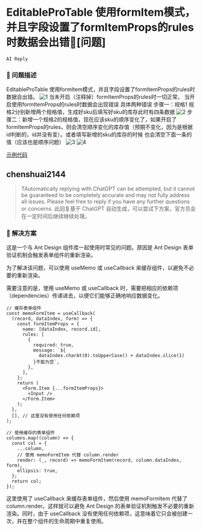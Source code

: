 # EditableProTable 使用formItem模式，并且字段设置了formItemProps的rules时数据会出错🧐[问题]

`AI Reply`

### 🧐 问题描述

EditableProTable 使用formItem模式，并且字段设置了formItemProps的rules时数据会出错。
![1](https://user-images.githubusercontent.com/183884/201242955-c3178025-4f49-4d6f-98df-3c086968b1ba.jpg)
当未开启（注释掉）formItemProps的rules时一切正常，
当开启使用formItemProps的rules时数据会出现错误
具体两种错误
步骤一：规格1 规格2分别新增两个规格值，生成好sku后填写好sku的库存此时有四条数据
![2](https://user-images.githubusercontent.com/183884/201243007-bcaaf2e4-01e3-4fb3-9b29-c189fc5ade40.jpg)
步骤二：新增一个规格2的规格值，现在应该sku的顺序变化了，如果开启了formItemProps的rules，则会清空顺序变化的库存值（预期不变化，因为是根据id判断的，id并没有变）。或者填写新增的sku的库存的时候 也会清空下面一条的值（应该也是顺序问题）
![3](https://user-images.githubusercontent.com/183884/201243072-27da76be-d1c6-4a5e-9e04-c969cf7b7b41.jpg)
![4](https://user-images.githubusercontent.com/183884/201243081-833d3fd8-d990-4a44-b5dd-d37e70d15fd5.jpg)

[示例代码](https://codesandbox.io/s/funny-cherry-ivgg7u?file=/src/App.tsx)

## chenshuai2144

> TAutomatically replying with ChatGPT can be attempted, but it cannot be guaranteed to be completely accurate and may not fully address all issues. Please feel free to reply if you have any further questions or concerns.
> 此回复基于 ChatGPT 自动生成，可以尝试下方案，官方员会在一定时间后继续继续处理。

### 🤔 解决方案

这是一个与 Ant Design 组件库一起使用时常见的问题。原因是 Ant Design 表单验证机制会触发表单组件的重新渲染。

为了解决该问题，可以使用 useMemo 或 useCallback 来缓存组件，以避免不必要的重新渲染。

需要注意的是，使用 useMemo 或 useCallback 时，需要把相应的依赖项（dependencies）传递进去，以便它们能够正确地响应数据变化。

```tsx
// 缓存表单组件
const memoFormItem = useCallback(
  (record, dataIndex, form) => {
    const formItemProps = {
      name: [dataIndex, record.id],
      rules: [
        {
          required: true,
          message: `${
            dataIndex.charAt(0).toUpperCase() + dataIndex.slice(1)
          }不能为空`,
        },
      ],
    };
    return (
      <Form.Item {...formItemProps}>
        <Input />
      </Form.Item>
    );
  },
  [], // 这里没有使用任何依赖项
);

// 使用缓存的表单组件
columns.map((column) => {
  const col = {
    ...column,
    // 使用 memoFormItem 代替 column.render
    render: (_, record) => memoFormItem(record, column.dataIndex, form),
    ellipsis: true,
  };
  return col;
});
```

这里使用了 useCallback 来缓存表单组件，然后使用 memoFormItem 代替了 column.render。这样就可以避免 Ant Design 的表单验证机制触发不必要的重新渲染。同时，由于 useCallback 没有使用任何依赖项，这意味着它只会被创建一次，并在整个组件的生命周期中重复使用。
